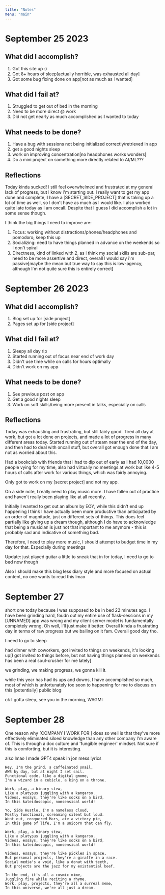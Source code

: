 ```yaml
---
title: "Notes"
menu: "main"
---
```


# September 25 2023

## What did I accomplish?

1. Got this site up :)
2. Got 8+ hours of sleep[actually horrible, was exhausted all day]
3. Got some bug fixing done on app[not as much as I wanted]


## What did I fail at?
1. Struggled to get out of bed in the morning
2. Need to be more direct @ work
3. Did not get nearly as much accomplished as I wanted to today


## What needs to be done?
1. Have a bug with sessions not being initialized correctly/retrieved in app
2. get a good nights sleep
3. work on improving concentration[no headphones works wonders]
4. Do a mini project on something more directly related to AI/ML???


## Reflections

Today kinda sucked! I still feel overwhelmed and frustrated at my general lack of progress, but I know I'm starting out. I really want to get my app done and complete, I have a [SECRET_SIDE_PROJECT] that is taking up a lot of time as well, so I don't have as much as I would like. I also worked quite late today as I am oncall. Despite that I guess I did accomplish a lot in some sense though.

I think the big things I need to improve are:
1. Focus: working without distractions/phones/headphones and pomodoro, keep this up
2. Socializing: need to have things planned in advance on the weekends so I don't spiral
3. Directness, kind of linked with 2, as I think my social skills are sub-par, need to be more assertive and direct, overall I would say i'm passive[maybe the mean but true way to say this is low-agency, although I'm not quite sure this is entirely correct]


# September 26 2023

## What did I accomplish?

1. Blog set up for [side project]
2. Pages set up for [side project]


## What did I fail at?
1. Sleepy all day rip
2. Started running out of focus near end of work day
3. Didn't use time while on calls for hours optimally
4. Didn't work on my app


## What needs to be done?
1. See previous post on app
2. Get a good nights sleep
3. Work on soft skills/being more present in talks, especially on calls

## Reflections

Today was exhausting and frustrating, but still fairly good.
Tired all day at work, but got a lot done on projects, and made a lot of progress in many different areas today.
Started running out of steam near the end of the day, and then had to deal with oncall stuff, but overall got enough done that I am not as worried about this.

Had a bookclub with friends that I had to dip out of early as I had 10,0000 people vying for my time, also had virtually no meetings at work but like 4-5 hours of calls after work for various things, which was fairly annoying.

Only got to work on my [secret project] and not my app.
 
On a side note, I really need to play music more. I have fallen out of practice and haven't really been playing like at all recently.

Initially I wanted to get out an album by EOY, while this didn't end up happening I think I have actually been more productive than anticipated by an order of magnitude, just on different sets of things. This does feel partially like giving up a dream though, although I do have to acknowledge that being a musician is just not that important to me anymore - this is probably sad and indicative of something bad. 

Therefore, I need to play more music, I should attempt to budget time in my day for that. Especially during meetings

Update: just played guitar a little to sneak that in for today, I need to go to bed now though

Also I should make this blog less diary style and more focused on actual content, no one wants to read this lmao


# September 27

short one today because I was supposed to be in bed 22 minutes ago. I have been grinding hard, foudn out my entire use of flask-sessions in my [UNNAMED] app was wrong and my client server model is fundamentally completely wrong. Oh well, I'll just make it better. Overall kinda a frustrating day in terms of raw progress but we balling on it fam. Overall good day tho.

I need to go to sleep

had dinner with coworkers, got invited to things on weekends, it's looking up[I got invited to things before, but not having things planned on weekends has been a real soul-crusher for me lately]

we grinding, we making progress, we gonna kill it.
 
 while this year has had its ups and downs, I have accomplished so much, most of which is unfortunately too soon to happening for me to discuss on this [potentially] public blog

 ok I gotta sleep, see you in the morning, WAGMI

 # September 28

One reason why [COMPANY I WORK FOR ] does so well is that they've more effectively eliminated siloed knowledge than any other company I'm aware of. This is through a doc culture and 'fungible engineer' mindset. Not sure if this is comforting, but it is interesting.

also lmao I made GPT4 speak in jon mess lyrics

```
Hey, I'm the grind, a caffeinated snail,
AWS by day, but at night I set sail.
Functional code, like a digital gnome,
I'm a wizard in a cubicle, a king on a throne.

Work, play, a binary stew,
Like a platypus juggling with a kangaroo.
Videos, essays, they're like socks on a bird,
In this kaleidoscopic, nonsensical world!

Yo, Side Hustle, I'm a nameless cloud,
Mostly functional, screaming silent but loud.
Went out, conquered Mars, ate a victory pie,
In this game of life, I'm a unicorn that can fly.

Work, play, a binary stew,
Like a platypus juggling with a kangaroo.
Videos, essays, they're like socks on a bird,
In this kaleidoscopic, nonsensical world!

Videos, essays, they're like pickles in space,
But personal projects, they're a giraffe in a race.
Social media's a void, like a donut with teeth,
But projects are the jazz for my existential beef.

In the end, it's all a cosmic mime,
Juggling fire while reciting a rhyme.
Work, play, projects, they're all a surreal meme,
In this universe, we're all just a dream.
```